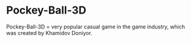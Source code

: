 # Pockey-Ball-3D
 Pockey-Ball-3D = very popular casual game in the game industry, which was created by Khamidov Doniyor. 
